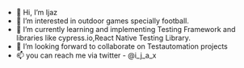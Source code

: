 - 👋 Hi, I’m Ijaz
- 👀 I’m interested in outdoor games specially football.
- 🌱 I’m currently learning and implementing Testing Framework and libraries like cypress.io,React Native Testing Library.
- 💞️ I’m looking forward to collaborate on Testautomation projects 
- 📫 you can reach me via twitter - @i_j_a_x

<!---
alam5/alam5 is a ✨ special ✨ repository because its `README.md` (this file) appears on your GitHub profile.
You can click the Preview link to take a look at your changes.
--->
